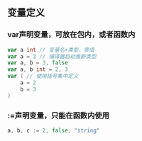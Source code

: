 ## 变量定义

### var声明变量，可放在包内，或者函数内

```go
var a int // 变量名+类型，零值
var a = 3 // 编译器自动推断类型
var a, b = 3, false
var a, b int = 2, 3
var ( // 使用括号集中定义
	a = 2
	b = 3
)
```

### :=声明变量，只能在函数内使用

```go
a, b, c := 2, false, "string"
```



